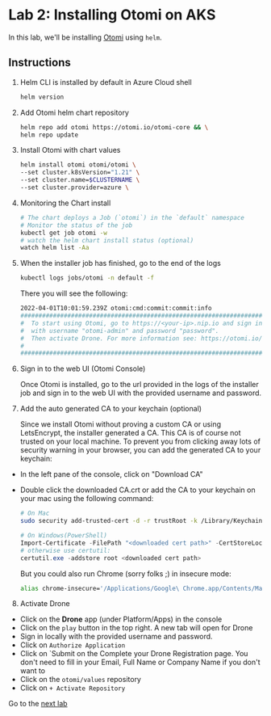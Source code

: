 # Lab 2: Installing Otomi on AKS

In this lab, we'll be installing [Otomi](https://github.com/redkubes/otomi-core) using `helm`.

## Instructions

1. Helm CLI is installed by default in Azure Cloud shell

    ```bash
    helm version
    ```

2. Add Otomi helm chart repository

    ```bash
    helm repo add otomi https://otomi.io/otomi-core && \
    helm repo update
    ```

3. Install Otomi with chart values

    ```bash
    helm install otomi otomi/otomi \
    --set cluster.k8sVersion="1.21" \
    --set cluster.name=$CLUSTERNAME \
    --set cluster.provider=azure \
    ```

4. Monitoring the Chart install

    ```bash
    # The chart deploys a Job (`otomi`) in the `default` namespace
    # Monitor the status of the job
    kubectl get job otomi -w
    # watch the helm chart install status (optional)
    watch helm list -Aa
    ```

5. When the installer job has finished, go to the end of the logs

    ```bash
    kubectl logs jobs/otomi -n default -f
    ```

   There you will see the following:

    ```bash
    2022-04-01T10:01:59.239Z otomi:cmd:commit:commit:info                                                                                            
    ######################################################################################## #                                                                                                                       
    #  To start using Otomi, go to https://<your-ip>.nip.io and sign in to the web console 
    #  with username "otomi-admin" and password "password".
    #  Then activate Drone. For more information see: https://otomi.io/docs/installation/post-install/
    #
    ########################################################################################
    ```

6. Sign in to the web UI (Otomi Console)

   Once Otomi is installed, go to the url provided in the logs of the installer job and sign in to the web UI with the provided username and password.

7. Add the auto generated CA to your keychain (optional)

   Since we install Otomi without proving a custom CA or using LetsEncrypt, the installer generated a CA. This CA is of course not trusted on your local machine.
   To prevent you from clicking away lots of security warning in your browser, you can add the generated CA to your keychain:

- In the left pane of the console, click on "Download CA"
- Double click the downloaded CA.crt or add the CA to your keychain on your mac using the following command:
  
  ```bash
  # On Mac
  sudo security add-trusted-cert -d -r trustRoot -k /Library/Keychains/System.keychain ~/Downloads/ca.crt  
  ```  

  ```powershell
  # On Windows(PowerShell)
  Import-Certificate -FilePath "<downloaded cert path>" -CertStoreLocation Cert:\LocalMachine\Root
  # otherwise use certutil:
  certutil.exe -addstore root <downloaded cert path>  
  ```

    But you could also run Chrome (sorry folks ;) in insecure mode:

    ```bash
    alias chrome-insecure='/Applications/Google\ Chrome.app/Contents/MacOS/Google\ Chrome --ignore-certificate-errors --ignore-urlfetcher-cert-requests &> /dev/null'
    ```

8. Activate Drone

- Click on the **Drone** app (under Platform/Apps) in the console
- Click on the `play` button in the top right. A new tab will open for Drone
- Sign in locally with the provided username and password.
- Click on `Authorize Application`
- Click on `Submit on the Complete your Drone Registration page. You don't need to fill in your Email, Full Name or Company Name if you don't want to
- Click on the `otomi/values` repository
- Click on `+ Activate Repository`


Go to the [next lab](../3_create_team/README.md)
